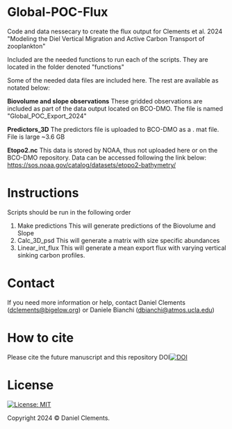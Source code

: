 # Global-POC-Flux
Code and data nessecary to create the flux output for Clements et al. 2024 "Modeling the Diel Vertical Migration and Active Carbon Transport of zooplankton"

Included are the needed functions to run each of the scripts. They are located in the folder denoted "functions"

Some of the needed data files are included here. The rest are available as notated below: 

**Biovolume and slope observations**
These gridded observations are included as part of the data output located on BCO-DMO. 
The file is named "Global_POC_Export_2024" 

**Predictors_3D**
The predictors file is uploaded to BCO-DMO as a . mat file. 
File is large ~3.6 GB

**Etopo2.nc**
This data is stored by NOAA, thus not uploaded here or on the BCO-DMO repository. 
Data can be accessed following the link below: 
https://sos.noaa.gov/catalog/datasets/etopo2-bathymetry/


# Instructions 
Scripts should be run in the following order
1. Make predictions
    This will generate predictions of the Biovolume and Slope 
2. Calc_3D_psd
     This will generate a matrix with size specific abundances
3. Linear_int_flux
     This will generate a mean export flux with varying vertical sinking carbon profiles.


# Contact
If you need more information or help, contact Daniel Clements (dclements@bigelow.org) or Daniele Bianchi (dbianchi@atmos.ucla.edu)

# How to cite
Please cite the future manuscript and this repository DOI[![DOI](https://zenodo.org/badge/DOI/10.5281/zenodo.12976821.svg)](https://doi.org/10.5281/zenodo.12976821)


# License
[![License: MIT](https://img.shields.io/badge/License-MIT-yellow.svg)](https://opensource.org/licenses/MIT)

Copyright 2024 © Daniel Clements.
